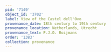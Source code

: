 ```yaml
---
pid: '7149'
object_id: '3702'
label: View of the Castel dell'Ovo
provenance_date: 18th century to 19th century
provenance_location: Netherlands, Utrecht
provenance_text: F.J.O. Boijmans
order: '1383'
collection: provenance
---
```

